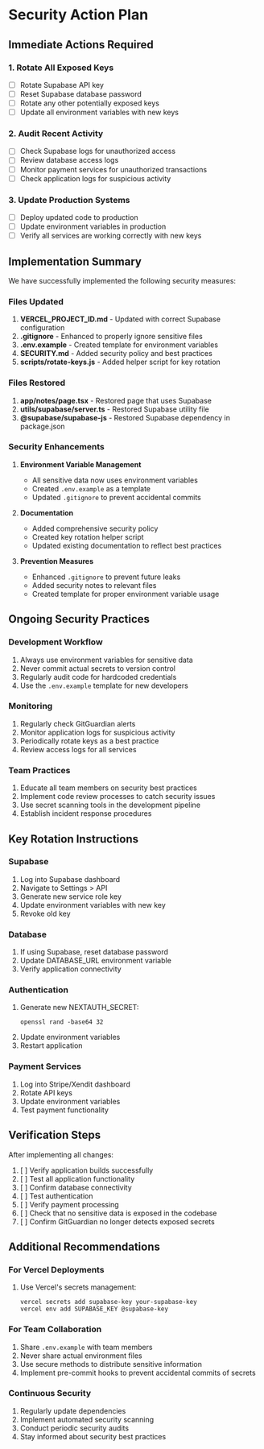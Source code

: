 # Security Action Plan

## Immediate Actions Required

### 1. Rotate All Exposed Keys
- [ ] Rotate Supabase API key
- [ ] Reset Supabase database password
- [ ] Rotate any other potentially exposed keys
- [ ] Update all environment variables with new keys

### 2. Audit Recent Activity
- [ ] Check Supabase logs for unauthorized access
- [ ] Review database access logs
- [ ] Monitor payment services for unauthorized transactions
- [ ] Check application logs for suspicious activity

### 3. Update Production Systems
- [ ] Deploy updated code to production
- [ ] Update environment variables in production
- [ ] Verify all services are working correctly with new keys

## Implementation Summary

We have successfully implemented the following security measures:

### Files Updated
1. **VERCEL_PROJECT_ID.md** - Updated with correct Supabase configuration
2. **.gitignore** - Enhanced to properly ignore sensitive files
3. **.env.example** - Created template for environment variables
4. **SECURITY.md** - Added security policy and best practices
5. **scripts/rotate-keys.js** - Added helper script for key rotation

### Files Restored
1. **app/notes/page.tsx** - Restored page that uses Supabase
2. **utils/supabase/server.ts** - Restored Supabase utility file
3. **@supabase/supabase-js** - Restored Supabase dependency in package.json

### Security Enhancements
1. **Environment Variable Management**
   - All sensitive data now uses environment variables
   - Created `.env.example` as a template
   - Updated `.gitignore` to prevent accidental commits

2. **Documentation**
   - Added comprehensive security policy
   - Created key rotation helper script
   - Updated existing documentation to reflect best practices

3. **Prevention Measures**
   - Enhanced `.gitignore` to prevent future leaks
   - Added security notes to relevant files
   - Created template for proper environment variable usage

## Ongoing Security Practices

### Development Workflow
1. Always use environment variables for sensitive data
2. Never commit actual secrets to version control
3. Regularly audit code for hardcoded credentials
4. Use the `.env.example` template for new developers

### Monitoring
1. Regularly check GitGuardian alerts
2. Monitor application logs for suspicious activity
3. Periodically rotate keys as a best practice
4. Review access logs for all services

### Team Practices
1. Educate all team members on security best practices
2. Implement code review processes to catch security issues
3. Use secret scanning tools in the development pipeline
4. Establish incident response procedures

## Key Rotation Instructions

### Supabase
1. Log into Supabase dashboard
2. Navigate to Settings > API
3. Generate new service role key
4. Update environment variables with new key
5. Revoke old key

### Database
1. If using Supabase, reset database password
2. Update DATABASE_URL environment variable
3. Verify application connectivity

### Authentication
1. Generate new NEXTAUTH_SECRET:
   ```
   openssl rand -base64 32
   ```
2. Update environment variables
3. Restart application

### Payment Services
1. Log into Stripe/Xendit dashboard
2. Rotate API keys
3. Update environment variables
4. Test payment functionality

## Verification Steps

After implementing all changes:

1. [ ] Verify application builds successfully
2. [ ] Test all application functionality
3. [ ] Confirm database connectivity
4. [ ] Test authentication
5. [ ] Verify payment processing
6. [ ] Check that no sensitive data is exposed in the codebase
7. [ ] Confirm GitGuardian no longer detects exposed secrets

## Additional Recommendations

### For Vercel Deployments
1. Use Vercel's secrets management:
   ```
   vercel secrets add supabase-key your-supabase-key
   vercel env add SUPABASE_KEY @supabase-key
   ```

### For Team Collaboration
1. Share `.env.example` with team members
2. Never share actual environment files
3. Use secure methods to distribute sensitive information
4. Implement pre-commit hooks to prevent accidental commits of secrets

### Continuous Security
1. Regularly update dependencies
2. Implement automated security scanning
3. Conduct periodic security audits
4. Stay informed about security best practices
